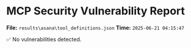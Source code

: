 # MCP Security Vulnerability Report
**File:** `results\asana\tool_definitions.json`
**Time:** `2025-06-21 04:15:47`

✅ No vulnerabilities detected.